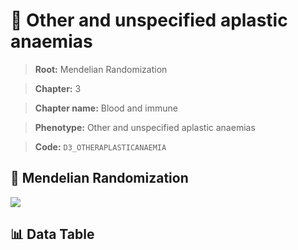 # 🧪 Other and unspecified aplastic anaemias

> **Root:** Mendelian Randomization

> **Chapter:** 3  

> **Chapter name:** Blood and immune

> **Phenotype:** Other and unspecified aplastic anaemias  

> **Code:** `D3_OTHERAPLASTICANAEMIA`

## 🧬 Mendelian Randomization  

<img src="/MR/Figures/Forward/D3_OTHERAPLASTICANAEMIA.png"/>

## 📊 Data Table

<CsvTableMRF src="/MR_Data/Forward/D3_OTHERAPLASTICANAEMIA.csv"/>
